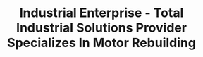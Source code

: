 ---
title: "Industrial Enterprise - Total Industrial Solutions Provider Specializes In Motor Rebuilding"
url: /karachi/industrial-enterprise-total-industrial-solutions-provider-specializes-in-motor-rebuilding/
shop: shop
---